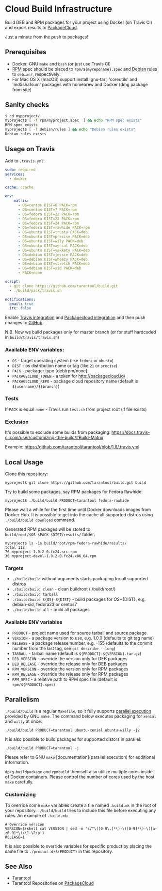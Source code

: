 # Cloud Build Infrastructure

Build DEB and RPM packages for your project using Docker (on Travis CI)
and export results to [PackageCloud].

Just a minute from the push to packages!

## Prerequisites

- Docker, GNU `make` and `bash` (or just use Travis CI)
- [RPM] spec should be placed to `rpm/${myreponame}.spec` and
  [Debian] rules to `debian/`, respectively:
- For Mac OS X (macOS) support install 'gnu-tar', 'coreutils' and 'md5sha1sum'
  packages with homebrew and Docker (dmg package from site)

## Sanity checks
```sh
$ cd mypproject/
myproject$ [ -f rpm/myproject.spec  ] && echo "RPM spec exists"
RPM spec exists
myproject$ [ -f debian/rules ] && echo "Debian rules exists"
Debian rules exists
```

## Usage on Travis

Add to `.travis.yml`:

```yaml
sudo: required
services:
  - docker

cache: ccache

env:
    matrix:
      - OS=centos DIST=6 PACK=rpm
      - OS=centos DIST=7 PACK=rpm
      - OS=fedora DIST=22 PACK=rpm
      - OS=fedora DIST=23 PACK=rpm
      - OS=fedora DIST=24 PACK=rpm
      - OS=fedora DIST=rawhide PACK=rpm
      - OS=ubuntu DIST=trusty PACK=deb
      - OS=ubuntu DIST=precise PACK=deb
      - OS=ubuntu DIST=wily PACK=deb
      - OS=ubuntu DIST=xenial PACK=deb
      - OS=ubuntu DIST=yakkety PACK=deb
      - OS=debian DIST=jessie PACK=deb
      - OS=debian DIST=wheezy PACK=deb
      - OS=debian DIST=stretch PACK=deb
      - OS=debian DIST=sid PACK=deb
      - PACK=none

script:
  - git clone https://github.com/tarantool/build.git
  - ./build/pack/travis.sh

notifications:
  email: true
  irc: false

```

Enable [Travis integration] and [Packagecloud integration] and then push
changes to [GitHub].

N.B. Now we build packages only for master branch (or for stuff hardcoded in
`build/travis/travis.sh`)

### Available ENV variables:

* `OS` - target operating system (like `fedora` or `ubuntu`)
* `DIST` - os distribution name or tag (like `21` or `precise`)
* `PACK` - packager type [deb/rpm/none].
* `PACKAGECLOUD_TOKEN` - a token for http://packagecloud.io/
* `PACKAGECLOUD_REPO` - package cloud repository name (default is ```${username}/${branch}```)

### Tests

If `PACK` is equal `none` - Travis run `test.sh` from project root
(if file exists)

### Exclusion

It's possible to exclude some builds from packaging:
https://docs.travis-ci.com/user/customizing-the-build/#Build-Matrix

Example: https://github.com/tarantool/tarantool/blob/1.6/.travis.yml

## Local Usage

Clone this repository:

    myproject$ git clone https://github.com/tarantool/build.git build

Try to build some packages, say RPM packages for Fedora Rawhide:

    myproject$ ./build/build PRODUCT=tarantool fedora-rawhide

Please wait a while for the first time until Docker downloads images from
Docker Hub. It is possible to get into the cache all supported distros
using `./build/build download` command.

Generated RPM packages will be stored to `build/root/$OS-$PACK-$DIST/results/`
folder:

    myproject$ ls -1s build/root/rpm-fedora-rawhide/results/
    total 112
    76 myproject-1.0.2-0.fc24.src.rpm
    36 myproject-devel-1.0.2-0.fc24.x86_64.rpm

### Targets

* `./build/build` without arguments starts packaging for all supported distros
* `./build/build clean` - clean buildroot (./build/root/)
* `./build/build tarball`
* `./build/build ${OS}-${DIST}` - build packages for ${OS}-${DIST}, e.g.
  debian-sid, fedora23 or centos7
* `./build/build all` - build all packages

### Available ENV variables

* `PRODUCT` - project name used for source tarball and source package.
* `VERSION` - a package version to use, e.g. 1.0.0 (defaults to git tag name)
* `RELEASE` - a package release number, e.g. -155 (defaults to the commit
   number from the last tag, see `git describe --long`)
* `TARBALL` - tarball name (default is `${PRODUCT}-${VERSION}.tar.gz`)
* `DEB_VERSION` - override the version only for DEB packages
* `DEB_RELEASE` - override the release only for DEB packages
* `RPM_VERSION` - override the version only for RPM packages
* `RPM_RELEASE` - override the release only for RPM packages
* `RPM_SPEC` - a relative path to RPM spec file (default is
   `rpm/${PRODUCT}.spec`)

## Parallelism

`./build/build` is a regular `Makefile`, so it fully supports [parallel
execution] provided by GNU `make`. The command below executes packaging for
`xenial` and `willy` at once:

    ./build/build PRODUCT=tarantool ubuntu-xenial ubuntu-willy -j2

It is also possible to build packages for supported distors in parallel:

    ./build/build PRODUCT=tarantool -j

Please refer to GNU `make` [documentation](parallel execution) for additional
information.

[parallel execution]: https://www.gnu.org/software/make/manual/html_node/Parallel.html

`dpkg-buildpackage` and `rpmbuild` themself also utilize multiple cores
inside of Docker containers. Please control the number of cores used by
the host `make` carefully.

### Customizing

To override some `make` variables create a file named `.build.mk` in the root
of your repository. `./build/build` tries to include this file
before executing any rules. An example of `.build.mk`:

```
# Override version
VERSION=$(shell cat VERSION | sed -n 's/^\([0-9\.]*\)-\([0-9]*\)-\([a-z0-9]*\)/\1.\2/p')
RELEASE=1
```

It is also possible to override variables for specific product by placing
the same file to `./product.d/$(PRODUCT)` in this repository.

See Also
--------

* [Tarantool](http://github.com/tarantool/tarantool)
* Tarantool Repositories on [PackageCloud](https://packagecloud.io/tarantool/1_6)

[PackageCloud]: https://packagecloud.io/
[RPM]: https://github.com/tarantool/modulekit/tree/master/rpm
[Debian]: https://github.com/tarantool/modulekit/tree/master/debian
[GitHub]: https://github.com/
[Travis Integration]: https://docs.travis-ci.com/user/getting-started/
[PackageCloud Integration]: https://packagecloud.io/docs#travis
